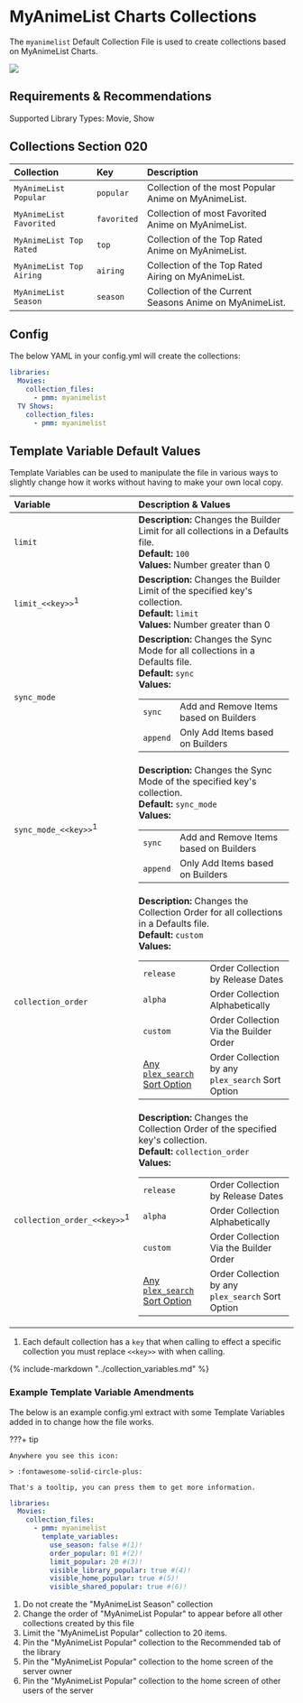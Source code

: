 # MyAnimeList Charts Collections

The `myanimelist` Default Collection File is used to create collections based on MyAnimeList Charts.

![](../images/myanimelist.png)

## Requirements & Recommendations

Supported Library Types: Movie, Show

## Collections Section 020

| Collection               | Key         | Description                                             |
|:-------------------------|:------------|:--------------------------------------------------------|
| `MyAnimeList Popular`    | `popular`   | Collection of the most Popular Anime on MyAnimeList.    |
| `MyAnimeList Favorited`  | `favorited` | Collection of most Favorited Anime on MyAnimeList.      |
| `MyAnimeList Top Rated`  | `top`       | Collection of the Top Rated Anime on MyAnimeList.       |
| `MyAnimeList Top Airing` | `airing`    | Collection of the Top Rated Airing on MyAnimeList.      |
| `MyAnimeList Season`     | `season`    | Collection of the Current Seasons Anime on MyAnimeList. |

## Config

The below YAML in your config.yml will create the collections:

```yaml
libraries:
  Movies:
    collection_files:
      - pmm: myanimelist
  TV Shows:
    collection_files:
      - pmm: myanimelist
```

## Template Variable Default Values

Template Variables can be used to manipulate the file in various ways to slightly change how it works without having to make your own local copy.

| Variable                               | Description & Values                                                                                                                                                                                                                                                                                                                                                                                                                                                                                                                         |
|:---------------------------------------|:---------------------------------------------------------------------------------------------------------------------------------------------------------------------------------------------------------------------------------------------------------------------------------------------------------------------------------------------------------------------------------------------------------------------------------------------------------------------------------------------------------------------------------------------|
| `limit`                                | **Description:** Changes the Builder Limit for all collections in a Defaults file.<br>**Default:** `100`<br>**Values:** Number greater than 0                                                                                                                                                                                                                                                                                                                                                                                                |
| `limit_<<key>>`<sup>1</sup>            | **Description:** Changes the Builder Limit of the specified key's collection.<br>**Default:** `limit`<br>**Values:** Number greater than 0                                                                                                                                                                                                                                                                                                                                                                                                   |
| `sync_mode`                            | **Description:** Changes the Sync Mode for all collections in a Defaults file.<br>**Default:** `sync`<br>**Values:**<table class="clearTable"><tr><td>`sync`</td><td>Add and Remove Items based on Builders</td></tr><tr><td>`append`</td><td>Only Add Items based on Builders</td></tr></table>                                                                                                                                                                                                                                             |
| `sync_mode_<<key>>`<sup>1</sup>        | **Description:** Changes the Sync Mode of the specified key's collection.<br>**Default:** `sync_mode`<br>**Values:**<table class="clearTable"><tr><td>`sync`</td><td>Add and Remove Items based on Builders</td></tr><tr><td>`append`</td><td>Only Add Items based on Builders</td></tr></table>                                                                                                                                                                                                                                             |
| `collection_order`                     | **Description:** Changes the Collection Order for all collections in a Defaults file.<br>**Default:** `custom`<br>**Values:**<table class="clearTable"><tr><td>`release`</td><td>Order Collection by Release Dates</td></tr><tr><td>`alpha`</td><td>Order Collection Alphabetically</td></tr><tr><td>`custom`</td><td>Order Collection Via the Builder Order</td></tr><tr><td>[Any `plex_search` Sort Option](../../builders/plex.md#sort-options)</td><td>Order Collection by any `plex_search` Sort Option</td></tr></table>      |
| `collection_order_<<key>>`<sup>1</sup> | **Description:** Changes the Collection Order of the specified key's collection.<br>**Default:** `collection_order`<br>**Values:**<table class="clearTable"><tr><td>`release`</td><td>Order Collection by Release Dates</td></tr><tr><td>`alpha`</td><td>Order Collection Alphabetically</td></tr><tr><td>`custom`</td><td>Order Collection Via the Builder Order</td></tr><tr><td>[Any `plex_search` Sort Option](../../builders/plex.md#sort-options)</td><td>Order Collection by any `plex_search` Sort Option</td></tr></table> |

1. Each default collection has a `key` that when calling to effect a specific collection you must replace `<<key>>` with when calling.

{%
   include-markdown "../collection_variables.md"
%}
### Example Template Variable Amendments

The below is an example config.yml extract with some Template Variables added in to change how the file works.

???+ tip

    Anywhere you see this icon:
   
    > :fontawesome-solid-circle-plus:
   
    That's a tooltip, you can press them to get more information.

```yaml
libraries:
  Movies:
    collection_files:
      - pmm: myanimelist
        template_variables:
          use_season: false #(1)!
          order_popular: 01 #(2)!
          limit_popular: 20 #(3)!
          visible_library_popular: true #(4)!
          visible_home_popular: true #(5)!
          visible_shared_popular: true #(6)!
```

1.  Do not create the "MyAnimeList Season" collection
2.  Change the order of "MyAnimeList Popular" to appear before all other collections created by this file
3.  Limit the "MyAnimeList Popular" collection to 20 items.
4.  Pin the "MyAnimeList Popular" collection to the Recommended tab of the library
5.  Pin the "MyAnimeList Popular" collection to the home screen of the server owner
6.  Pin the "MyAnimeList Popular" collection to the home screen of other users of the server